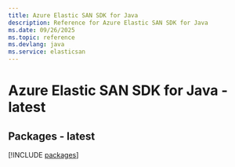 ```yaml
---
title: Azure Elastic SAN SDK for Java
description: Reference for Azure Elastic SAN SDK for Java
ms.date: 09/26/2025
ms.topic: reference
ms.devlang: java
ms.service: elasticsan
---
```

# Azure Elastic SAN SDK for Java - latest
## Packages - latest
[!INCLUDE [packages](elastic-san-index.md)]
